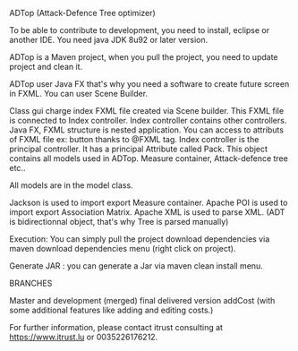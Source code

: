 ADTop (Attack-Defence Tree optimizer)

To be able to contribute to development, you need to install, eclipse or 
another IDE. 
You need java JDK 8u92 or later version. 

ADTop is a Maven project, when you pull the project, you need to update project 
and clean it.

ADTop user Java FX that's why you need a software to create future screen in 
FXML. You can user Scene Builder. 

Class gui charge index FXML file created via Scene builder. This FXML file is 
connected to Index controller. Index controller contains other controllers. 
Java FX, FXML structure is nested application. You can access to attributs of 
FXML file ex: button thanks to @FXML tag. Index controller is the principal 
controller. It has a principal Attribute called Pack. This object contains all 
models used in ADTop. Measure container, Attack-defence tree etc..

All models are in the model class. 

Jackson is used to import export Measure container. 
Apache POI is used to import export Association Matrix.
Apache XML is used to parse XML. (ADT is bidirectionnal object, that's why Tree 
is parsed manually)



Execution: You can simply pull the project download dependencies via maven download
dependencies menu (right click on project). 

Generate JAR : you can generate a Jar via maven clean install menu.

BRANCHES

Master and development (merged) final delivered version
addCost (with some additional features like adding and editing costs.)

For further information, please contact itrust consulting at https://www.itrust.lu or 0035226176212.
